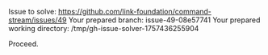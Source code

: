 Issue to solve: https://github.com/link-foundation/command-stream/issues/49
Your prepared branch: issue-49-08e57741
Your prepared working directory: /tmp/gh-issue-solver-1757436255904

Proceed.
